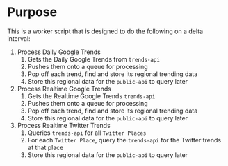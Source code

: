 # Purpose

This is a worker script that is designed to do the following on a delta interval:

1. Process Daily Google Trends
   1. Gets the Daily Google Trends from `trends-api`
   2. Pushes them onto a queue for processing
   3. Pop off each trend, find and store its regional trending data
   4. Store this regional data for the `public-api` to query later
2. Process Realtime Google Trends
   1. Gets the Realtime Google Trends `trends-api`
   2. Pushes them onto a queue for processing
   3. Pop off each trend, find and store its regional trending data
   4. Store this regional data for the `public-api` to query later
3. Process Realtime Twitter Trends
   1. Queries `trends-api` for all `Twitter Places`
   2. For each `Twitter Place`, query the `trends-api` for the Twitter trends at that place
   3. Store this regional data for the `public-api` to query later